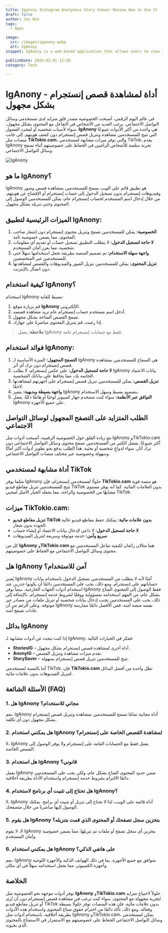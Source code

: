 ```yaml
---
title: Iganony Instagram Anonymous Story Viewer Review How to Use It
draft: false
author: Jon Doe 
tags:
  - Apps

image:
  src: /images/iganony.webp
  alt: IgAnony
snippet: IgAnony is a web-based application that allows users to view Instagram stories, photos and videos without logging into an Instagram account or revealing their identity.

publishDate: 2025-02-01 15:50
category: Tech

---
```

# IgAnony - أداة لمشاهدة قصص إنستجرام بشكل مجهول

في عالم اليوم الرقمي، أصبحت الخصوصية مصدر قلق متزايد لدى مستخدمي وسائل التواصل الاجتماعي. يرغب العديد من الأشخاص في التفاعل مع المحتوى بشكل مجهول، سواء لأسباب شخصية أو لمجرد الفضول. **IgAnony** هي واحدة من أكثر الأدوات شيوعًا التي تتيح للمستخدمين مشاهدة وتنزيل قصص إنستجرام دون كشف هويتهم. إلى جانب منصات مثل **TikTokio.cam**، والتي توفر ميزات مشابهة لمستخدمي TikTok، يقدم IgAnony تجربة سلسة للأشخاص الراغبين في الحفاظ على خصوصيتهم أثناء تصفح وسائل التواصل الاجتماعي.

![IgAnony](/images/iganony.webp )

## ما هو IgAnony؟

IgAnony هو تطبيق قائم على الويب يسمح للمستخدمين بمشاهدة قصص وصور وفيديوهات إنستجرام بدون تسجيل الدخول إلى حساب إنستجرام أو الإفصاح عن هويتهم. من خلال إدخال اسم المستخدم لحساب إنستجرام عام، يمكن للمستخدمين الوصول إلى المحتوى وحتى تنزيله بشكل مجهول.

## الميزات الرئيسية لتطبيق IgAnony:

1. **الخصوصية:** يمكن للمستخدمين تصفح وتنزيل محتوى إنستجرام دون إشعار صاحب المحتوى، مما يضمن خصوصية تامة.
2. **لا حاجة لتسجيل الدخول:** لا يتطلب التطبيق تسجيل حساب أو تقديم أي معلومات شخصية، مما يعزز أمان المستخدم.
3. **واجهة سهلة الاستخدام:** تم تصميم المنصة بطريقة تجعل استخدامها سهلاً حتى للمستخدمين غير المتخصصين.
4. **تنزيل المحتوى:** يمكن للمستخدمين تنزيل الصور والفيديوهات والقصص لمشاهدتها دون اتصال بالإنترنت.

## كيفية استخدام IgAnony؟

استخدام IgAnony بسيط للغاية:
1. قم بزيارة موقع **IgAnony** الإلكتروني.
2. أدخل اسم مستخدم حساب إنستجرام عام تريد مشاهدة قصصه.
3. تصفح القصص المتاحة بشكل مجهول.
4. إذا رغبت، قم بتنزيل المحتوى مباشرةً على جهازك.

> **ملاحظة:** يعمل IgAnony فقط مع حسابات إنستجرام عامة.

## فوائد استخدام IgAnony:

1. **التصفح المجهول:** الميزة الأساسية لـ IgAnony هي السماح للمستخدمين بمشاهدة قصص إنستجرام دون ترك أي أثر.
2. **لا حاجة لتسجيل الدخول:** على عكس إنستجرام، لا يطلب IgAnony بيانات الاعتماد الخاصة بك، مما يحافظ على بياناتك الشخصية.
3. **تنزيل القصص:** يمكن للمستخدمين تنزيل قصص إنستجرام على أجهزتهم لمشاهدتها لاحقًا.
4. **واجهة بسيطة وبديهية:** يتميز IgAnony بتصميم بسيط وسهل الاستخدام.
5. **التوافق عبر الأنظمة:** سواء كنت تستخدم جهاز كمبيوتر لوحيًا أو هاتفًا ذكيًا، يعمل IgAnony على جميع الأجهزة.

## الطلب المتزايد على التصفح المجهول لوسائل التواصل الاجتماعي

مع زيادة القلق حول الخصوصية الرقمية، أصبحت أدوات مثل IgAnony وTikTokio.cam أكثر شيوعًا. يفضل الكثير من المستخدمين تصفح محتوى وسائل التواصل الاجتماعي دون ترك آثار، سواء لدواعٍ شخصية أو بحثية. هذا الطلب يدفع نحو تطوير أدوات أكثر أمانًا وسهولة وخصوصية عبر مختلف منصات التواصل الاجتماعي.

## أداة مشابهة لمستخدمي TikTok

مثلما يوفر IgAnony حلولًا لمستخدمي إنستجرام، فإن **TikTokio.cam** هو منصة قوية تتيح للمستخدمين تنزيل مقاطع فيديو TikTok بدون العلامات المائية. كما أنه يوفر مستوى مشابهًا من الخصوصية والراحة، مما يجعله الخيار الأمثل لمحبي TikTok.

## ميزات TikTokio.cam:

- **تنزيل مقاطع فيديو TikTok بدون علامات مائية:** يمكنك حفظ مقاطع فيديو عالية الجودة بدون شعار.
- **لا حاجة لتسجيل الدخول:** لا داعي لإدخال بيانات الاعتماد أو إنشاء حساب.
- **سريع وآمن:** خدمة موثوقة وسريعة لتنزيل الفيديوهات.

كل من **IgAnony** و**TikTokio.cam** هما مثالان رائعان لكيفية تفاعل المستخدمين مع محتوى وسائل التواصل الاجتماعي مع الحفاظ على خصوصيتهم.

## هل IgAnony آمن للاستخدام؟

يُعتبر IgAnony آمنًا لأنه لا يتطلب من المستخدمين تسجيل الدخول باستخدام بيانات حساباتهم على إنستجرام. ومع ذلك، يجب على المستخدمين دائمًا أن يكونوا حذرين عند استخدام أدوات الجهات الخارجية. بينما يوفر IgAnony فقط الوصول إلى المحتوى المتاح بشكل عام، من المهم استخدامه بمسؤولية ووفقًا لشروط خدمة إنستجرام. بالإضافة إلى ذلك، يجب على المستخدمين تجنب إدخال بيانات شخصية أو تنزيل ملفات من مصادر غير موثوقة. وعلى الرغم من أن IgAnony نفسه منصة آمنة، فمن الأفضل دائمًا ممارسة عادات تصفح آمنة.

## بدائل IgAnony

إذا كنت تبحث عن أدوات مشابهة لـ IgAnony، ففكر في الخيارات التالية:
- **StoriesIG** – أداة أخرى لمشاهدة قصص إنستجرام بشكل مجهول.
- **AnonyIG** – تقدم ميزات مشاهدة وتنزيل القصص.
- **StorySaver** – تتيح للمستخدمين تنزيل قصص إنستجرام بسهولة.

أما بالنسبة لمستخدمي TikTok، فإن **TikTokio.cam** تظل واحدة من أفضل البدائل لتنزيل الفيديوهات بدون علامات مائية.

## الأسئلة الشائعة (FAQ)

### 1. هل IgAnony مجاني للاستخدام؟  
نعم، IgAnony أداة مجانية تمامًا تسمح للمستخدمين بمشاهدة وتنزيل قصص إنستجرام بشكل مجهول دون أي تكلفة.

### 2. هل يمكنني استخدام IgAnony لمشاهدة القصص الخاصة على إنستجرام؟  
لا، IgAnony يعمل فقط مع الحسابات العامة على إنستجرام ولا يوفر الوصول إلى القصص الخاصة.

### 3. هل استخدام IgAnony قانوني؟  
يعمل IgAnony ضمن حدود المحتوى المتاح بشكل عام، ولكن يجب على المستخدمين دائمًا الالتزام بشروط خدمة إنستجرام واستخدام الأداة بطريقة أخلاقية.

### 4. هل تحتاج إلى تثبيت أي برنامج لاستخدام IgAnony؟  
لا، IgAnony أداة قائمة على الويب، لذا لا تحتاج إلى تنزيل أو تثبيت أي برامج. يمكنك الوصول إليها مباشرةً من خلال متصفحك.

### 5. هل يقوم IgAnony بتخزين سجل تصفحك أو المحتوى الذي قمت بتنزيله؟  
لا، لا يقوم IgAnony بتخزين أي سجل تصفح أو ملفات تم تنزيلها، مما يضمن خصوصية وأمان المستخدم.

### 6. هل يمكنني استخدام IgAnony على هاتفي الذكي؟  
نعم، IgAnony متوافق مع جميع الأجهزة، بما في ذلك الهواتف الذكية والأجهزة اللوحية وأجهزة الكمبيوتر، مما يجعل استخدامه سهلاً في أي مكان.

## الخلاصة

توفر أدوات موجهة نحو الخصوصية مثل **IgAnony** و**TikTokio.cam** حلولاً لاحتياج متزايد لتجربة مجهولة مع المحتوى. سواء كنت ترغب في مشاهدة قصص إنستجرام دون أن تُرى أو تنزيل مقاطع فيديو TikTok بدون علامات مائية، فإن هذه المنصات توفر حلولًا بسيطة وفعالة. ومع ذلك، تأكد دائمًا من احترام حقوق صناع المحتوى واستخدام هذه الأدوات بطريقة أخلاقية. باستخدام أدوات مثل IgAnony وTikTokio.cam، يمكن لمستخدمي وسائل التواصل الاجتماعي الحفاظ على خصوصيتهم مع الاستمرار في الاستمتاع بالمحتوى الذي يحبونه.